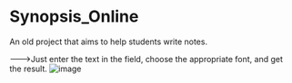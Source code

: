 # Synopsis_Online

An old project that aims to help students write notes.

--->Just enter the text in the field, choose the appropriate font, and get the result.
![image](https://user-images.githubusercontent.com/59533264/135477017-40bae11a-2de1-4530-baa6-1cb4b9f7f047.png)
